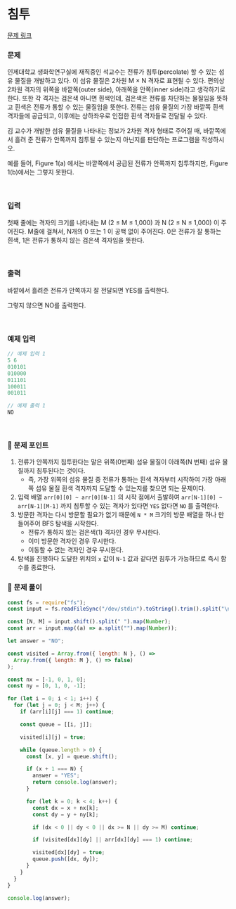 # **침투**

[문제 링크](https://www.acmicpc.net/problem/13565)

### 문제

인제대학교 생화학연구실에 재직중인 석교수는 전류가 침투(percolate) 할 수 있는 섬유 물질을 개발하고 있다. 이 섬유 물질은 2차원 M × N 격자로 표현될 수 있다. 편의상 2차원 격자의 위쪽을 바깥쪽(outer side), 아래쪽을 안쪽(inner side)라고 생각하기로 한다. 또한 각 격자는 검은색 아니면 흰색인데, 검은색은 전류를 차단하는 물질임을 뜻하고 흰색은 전류가 통할 수 있는 물질임을 뜻한다. 전류는 섬유 물질의 가장 바깥쪽 흰색 격자들에 공급되고, 이후에는 상하좌우로 인접한 흰색 격자들로 전달될 수 있다.

김 교수가 개발한 섬유 물질을 나타내는 정보가 2차원 격자 형태로 주어질 때, 바깥쪽에서 흘려 준 전류가 안쪽까지 침투될 수 있는지 아닌지를 판단하는 프로그램을 작성하시오.

예를 들어, Figure 1(a) 에서는 바깥쪽에서 공급된 전류가 안쪽까지 침투하지만, Figure 1(b)에서는 그렇지 못한다.

<br/>

### 입력

첫째 줄에는 격자의 크기를 나타내는 M (2 ≤ M ≤ 1,000) 과 N (2 ≤ N ≤ 1,000) 이 주어진다. M줄에 걸쳐서, N개의 0 또는 1 이 공백 없이 주어진다. 0은 전류가 잘 통하는 흰색, 1은 전류가 통하지 않는 검은색 격자임을 뜻한다.

<br/>

### 출력

바깥에서 흘려준 전류가 안쪽까지 잘 전달되면 YES를 출력한다.

그렇지 않으면 NO를 출력한다.

<br/>

### 예제 입력

```jsx
// 예제 입력 1
5 6
010101
010000
011101
100011
001011

// 예제 출력 1
NO
```

<br/>

### 📕 문제 포인트

1. 전류가 안쪽까지 침투한다는 말은 위쪽(0번째) 섬유 물질이 아래쪽(N 번째) 섬유 물질까지 침투된다는 것이다.
   - 즉, 가장 위쪽의 섬유 물질 중 전류가 통하는 흰색 격자부터 시작하여 가장 아래쪽 섬유 물질 흰색 격자까지 도달할 수 있는지를 찾으면 되는 문제이다.
2. 입력 배열 `arr[0][0] ~ arr[0][N-1]` 의 시작 점에서 출발하여 `arr[N-1][0] ~ arr[N-1][M-1]` 까지 침투할 수 있는 격자가 있다면 `YES` 없다면 `NO` 를 출력한다.
3. 방문한 격자는 다시 방문할 필요가 없기 때문에 `N * M` 크기의 방문 배열을 하나 만들어주어 BFS 탐색을 시작한다.
   - 전류가 통하지 않는 검은색(1) 격자인 경우 무시한다.
   - 이미 방문한 격자인 경우 무시한다.
   - 이동할 수 없는 격자인 경우 무시한다.
4. 탐색을 진행하다 도달한 위치의 `x` 값이 `N-1` 값과 같다면 침투가 가능하므로 즉시 함수를 종료한다.

### 📝 문제 풀이

```js
const fs = require("fs");
const input = fs.readFileSync("/dev/stdin").toString().trim().split("\n");

const [N, M] = input.shift().split(" ").map(Number);
const arr = input.map((a) => a.split("").map(Number));

let answer = "NO";

const visited = Array.from({ length: N }, () =>
  Array.from({ length: M }, () => false)
);

const nx = [-1, 0, 1, 0];
const ny = [0, 1, 0, -1];

for (let i = 0; i < 1; i++) {
  for (let j = 0; j < M; j++) {
    if (arr[i][j] === 1) continue;

    const queue = [[i, j]];

    visited[i][j] = true;

    while (queue.length > 0) {
      const [x, y] = queue.shift();

      if (x + 1 === N) {
        answer = "YES";
        return console.log(answer);
      }

      for (let k = 0; k < 4; k++) {
        const dx = x + nx[k];
        const dy = y + ny[k];

        if (dx < 0 || dy < 0 || dx >= N || dy >= M) continue;

        if (visited[dx][dy] || arr[dx][dy] === 1) continue;

        visited[dx][dy] = true;
        queue.push([dx, dy]);
      }
    }
  }
}

console.log(answer);
```
